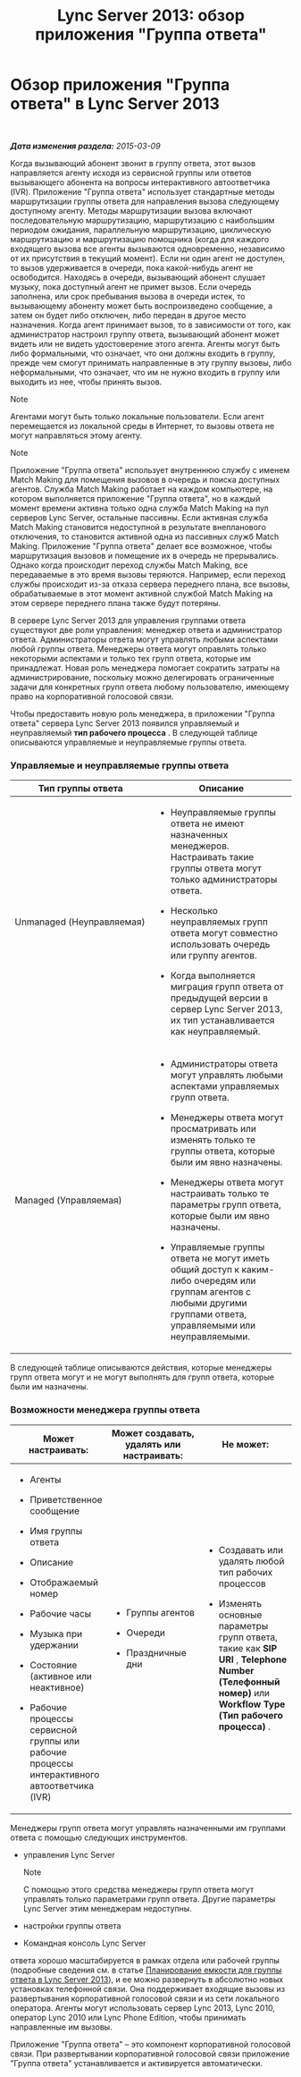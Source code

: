 ﻿---
title: 'Lync Server 2013: обзор приложения "Группа ответа"'
TOCTitle: Обзор приложения "Группа ответа"
ms:assetid: 6cc333e7-4029-4372-86b2-016040c415fb
ms:mtpsurl: https://technet.microsoft.com/ru-ru/library/Gg398513(v=OCS.15)
ms:contentKeyID: 49310107
ms.date: 05/19/2016
mtps_version: v=OCS.15
ms.translationtype: HT
---

# Обзор приложения \"Группа ответа\" в Lync Server 2013

 

_**Дата изменения раздела:** 2015-03-09_

Когда вызывающий абонент звонит в группу ответа, этот вызов направляется агенту исходя из сервисной группы или ответов вызывающего абонента на вопросы интерактивного автоответчика (IVR). Приложение "Группа ответа" использует стандартные методы маршрутизации группы ответа для направления вызова следующему доступному агенту. Методы маршрутизации вызова включают последовательную маршрутизацию, маршрутизацию с наибольшим периодом ожидания, параллельную маршрутизацию, циклическую маршрутизацию и маршрутизацию помощника (когда для каждого входящего вызова все агенты вызываются одновременно, независимо от их присутствия в текущий момент). Если ни один агент не доступен, то вызов удерживается в очереди, пока какой-нибудь агент не освободится. Находясь в очереди, вызывающий абонент слушает музыку, пока доступный агент не примет вызов. Если очередь заполнена, или срок пребывания вызова в очереди истек, то вызывающему абоненту может быть воспроизведено сообщение, а затем он будет либо отключен, либо передан в другое место назначения. Когда агент принимает вызов, то в зависимости от того, как администратор настроил группу ответа, вызывающий абонент может видеть или не видеть удостоверение этого агента. Агенты могут быть либо формальными, что означает, что они должны входить в группу, прежде чем смогут принимать направленные в эту группу вызовы, либо неформальными, что означает, что им не нужно входить в группу или выходить из нее, чтобы принять вызов.

> [!NOTE]  
> Агентами могут быть только локальные пользователи. Если агент перемещается из локальной среды в Интернет, то вызовы ответа не могут направляться этому агенту.

> [!NOTE]  
> Приложение &quot;Группа ответа&quot; использует внутреннюю службу с именем Match Making для помещения вызовов в очередь и поиска доступных агентов. Служба Match Making работает на каждом компьютере, на котором выполняется приложение &quot;Группа ответа&quot;, но в каждый момент времени активна только одна служба Match Making на пул серверов Lync Server, остальные пассивны. Если активная служба Match Making становится недоступной в результате внепланового отключения, то становится активной одна из пассивных служб Match Making. Приложение &quot;Группа ответа&quot; делает все возможное, чтобы маршрутизация вызовов и помещение их в очередь не прерывались. Однако когда происходит переход службы Match Making, все передаваемые в это время вызовы теряются. Например, если переход службы происходит из-за отказа сервера переднего плана, все вызовы, обрабатываемые в этот момент активной службой Match Making на этом сервере переднего плана также будут потеряны.

В сервере Lync Server 2013 для управления группами ответа существуют две роли управления: менеджер ответа и администратор ответа. Администраторы ответа могут управлять любыми аспектами любой группы ответа. Менеджеры ответа могут оправлять только некоторыми аспектами и только тех групп ответа, которые им принадлежат. Новая роль менеджера помогает сократить затраты на администрирование, поскольку можно делегировать ограниченные задачи для конкретных групп ответа любому пользователю, имеющему право на корпоративной голосовой связи.

Чтобы предоставить новую роль менеджера, в приложении "Группа ответа" сервера Lync Server 2013 появился управляемый и неуправляемый **тип рабочего процесса** . В следующей таблице описываются управляемые и неуправляемые группы ответа.

### Управляемые и неуправляемые группы ответа

<table>
<colgroup>
<col style="width: 50%" />
<col style="width: 50%" />
</colgroup>
<thead>
<tr class="header">
<th>Тип группы ответа</th>
<th>Описание</th>
</tr>
</thead>
<tbody>
<tr class="odd">
<td><p>Unmanaged (Неуправляемая)</p></td>
<td><ul><li><p>Неуправляемые группы ответа не имеют назначенных менеджеров. Настраивать такие группы ответа могут только администраторы ответа.</p></li><li><p>Несколько неуправляемых групп ответа могут совместно использовать очередь или группу агентов.</p></li><li><p>Когда выполняется миграция групп ответа от предыдущей версии в сервер Lync Server 2013, их тип устанавливается как неуправляемый.</p></li></ul></td>
</tr>
<tr class="even">
<td><p>Managed (Управляемая)</p></td>
<td><ul><li><p>Администраторы ответа могут управлять любыми аспектами управляемых групп ответа.</p></li><li><p>Менеджеры ответа могут просматривать или изменять только те группы ответа, которые были им явно назначены.</p></li><li><p>Менеджеры ответа могут настраивать только те параметры групп ответа, которые были им явно назначены.</p></li><li><p>Управляемые группы ответа не могут иметь общий доступ к каким-либо очередям или группам агентов с любыми другими группами ответа, управляемыми или неуправляемыми.</p></li></ul></td>
</tr>
</tbody>
</table>


В следующей таблице описываются действия, которые менеджеры групп ответа могут и не могут выполнять для групп ответа, которые были им назначены.

### Возможности менеджера группы ответа

<table>
<colgroup>
<col style="width: 33%" />
<col style="width: 33%" />
<col style="width: 33%" />
</colgroup>
<thead>
<tr class="header">
<th>Может настраивать:</th>
<th>Может создавать, удалять или настраивать:</th>
<th>Не может:</th>
</tr>
</thead>
<tbody>
<tr class="odd">
<td><ul><li><p>Агенты</p></li><li><p>Приветственное сообщение</p></li><li><p>Имя группы ответа</p></li><li><p>Описание</p></li><li><p>Отображаемый номер</p></li><li><p>Рабочие часы</p></li><li><p>Музыка при удержании</p></li><li><p>Состояние (активное или неактивное)</p></li><li><p>Рабочие процессы сервисной группы или рабочие процессы интерактивного автоответчика (IVR)</p></li></ul></td>
<td><ul><li><p>Группы агентов</p></li><li><p>Очереди</p></li><li><p>Праздничные дни</p></li></ul></td>
<td><ul><li><p>Создавать или удалять любой тип рабочих процессов</p></li><li><p>Изменять основные параметры групп ответа, такие как <strong>SIP URI</strong> , <strong>Telephone Number (Телефонный номер)</strong> или <strong>Workflow Type (Тип рабочего процесса)</strong> .</p></li></ul></td>
</tr>
</tbody>
</table>


Менеджеры групп ответа могут управлять назначенными им группами ответа с помощью следующих инструментов.

  - управления Lync Server
    
    > [!NOTE]  
    > С помощью этого средства менеджеры групп ответа могут управлять только параметрами групп ответа. Другие параметры Lync Server этим менеджерам недоступны.

  - настройки группы ответа

  - Командная консоль Lync Server

ответа хорошо масштабируется в рамках отдела или рабочей группы (подробные сведения см. в статье [Планирование емкости для группы ответа в Lync Server 2013](lync-server-2013-capacity-planning-for-response-group.md)), и ее можно развернуть в абсолютно новых установках телефонной связи. Она поддерживает входящие вызовы из развертывания корпоративной голосовой связи и из сети локального оператора. Агенты могут использовать сервер Lync 2013, Lync 2010, оператор Lync 2010 или Lync Phone Edition, чтобы принимать направленные им вызовы.

Приложение "Группа ответа" – это компонент корпоративной голосовой связи. При развертывании корпоративной голосовой связи приложение "Группа ответа" устанавливается и активируется автоматически.

